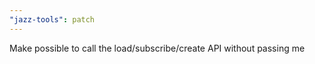 ```yaml
---
"jazz-tools": patch
---
```


Make possible to call the load/subscribe/create API without passing me
